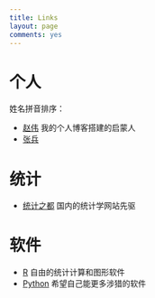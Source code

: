 ```yaml
---
title: Links
layout: page
comments: yes
---
```


# 个人

姓名拼音排序：

- [赵伟](http://zipperary.com) 我的个人博客搭建的启蒙人
- [张兵](http://spatial-r.com)

# 统计

- [统计之都](http://cos.name) 国内的统计学网站先驱

# 软件

- [R](http://www.r-project.org) 自由的统计计算和图形软件
- [Python](https://www.python.org) 希望自己能更多涉猎的软件


